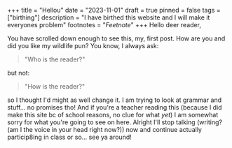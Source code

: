 +++
title = "Hellou"
date = "2023-11-01"
draft = true
pinned = false
tags = ["birthing"]
description = "I have birthed this website and I will make it everyones problem"
footnotes = "*Feetnote*"
+++
Hello deer reader,

You have scrolled down enough to see this, my, first post. How are you and did you like my wildlife pun? You know, I always ask: 

> "Who is the reader?"

but not: 

> "How is the reader?"

so I thought I'd might as well change it. I am trying to look at grammar and stuff... no promises tho! And if you're a teacher reading this (because I did make this site bc of school reasons, no clue for what *yet*) I am somewhat sorry for what you're going to see on here. Alright I'll stop talking (writing? (am I the voice in your head right now?)) now and continue actually particip8ing in class or so... see ya around!